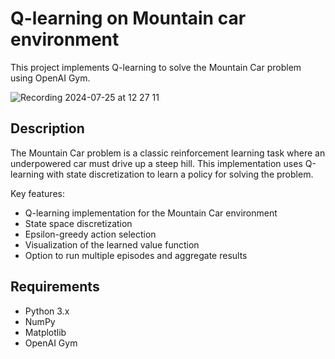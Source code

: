 # Q-learning on Mountain car environment

This project implements Q-learning to solve the Mountain Car problem using OpenAI Gym.

![Recording 2024-07-25 at 12 27 11](https://github.com/user-attachments/assets/0a8ca0ad-925c-4bf2-a4b8-c23725bf09d5)

## Description

The Mountain Car problem is a classic reinforcement learning task where an underpowered car must drive up a steep hill. This implementation uses Q-learning with state discretization to learn a policy for solving the problem.

Key features:
- Q-learning implementation for the Mountain Car environment
- State space discretization
- Epsilon-greedy action selection
- Visualization of the learned value function
- Option to run multiple episodes and aggregate results

## Requirements

- Python 3.x
- NumPy
- Matplotlib
- OpenAI Gym
